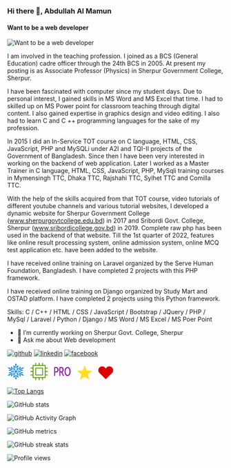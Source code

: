 ### Hi there 👋, Abdullah Al Mamun
#### Want to be a web developer
![Want to be a web developer](https://scontent.fdac68-1.fna.fbcdn.net/v/t1.6435-9/39079243_2222743211292676_8165361265015783424_n.jpg?stp=dst-jpg_s960x960&_nc_cat=110&ccb=1-5&_nc_sid=e3f864&_nc_eui2=AeEIsbp2dFUuToEwHVxRICiW4nkqZrL3uKrieSpmsve4qsatYRJNEtTVcl_fhKGSIkTSSpcK0QPbU8LSRCbI2OtO&_nc_ohc=EPHEW48bvMUAX_TAPoN&_nc_ht=scontent.fdac68-1.fna&oh=00_AT-rhTLriE7Rqwr-BfOGegXCBWlCeoghT-37L_zonUCqlA&oe=6247C993)

I am involved in the teaching profession. I joined as a BCS (General Education) cadre officer through the 24th BCS in 2005. At present my posting is as Associate Professor (Physics) in Sherpur Government College, Sherpur.

I have been fascinated with computer since my student days. Due to personal interest, I gained skills in MS Word and MS Excel that time. I had to skilled up on MS Power point for classroom teaching through digital content. I also gained expertise in graphics design and video editing. I also had to learn C and C ++ programming languages for the sake of my profession.

In 2015 I did an In-Service TOT course on C language, HTML, CSS, JavaScript, PHP and MySQLi under A2I and TQI-II projects of the Government of Bangladesh. Since then I have been very interested in working on the backend of web application. Later I worked as a Master Trainer in C language, HTML, CSS, JavaScript, PHP, MySqli training courses in Mymensingh TTC, Dhaka TTC, Rajshahi TTC, Sylhet TTC and Comilla TTC.

With the help of the skills acquired from that TOT course, video tutorials of different youtube channels and various tutorial websites, I developed a dynamic website for Sherpur Government College (www.sherpurgovtcollege.edu.bd) in 2017 and Sribordi Govt. College, Sherpur (www.sribordicollege.gov.bd) in 2019. Complete raw php has been used in the backend of that website. Till the 1st quarter of 2022, features like online result processing system, online admission system, online MCQ test application etc. have been added to the website.

I have received online training on Laravel organized by the Serve Human Foundation, Bangladesh. I have completed 2 projects with this PHP framework.

I have received online training on Django organized by Study Mart and OSTAD platform. I have completed 2 projects using this Python framework.


Skills: C / C++ / HTML / CSS / JavaScript / Bootstrap / JQuery / PHP / MySql / Laravel / Python / Django / MS Word / MS Excel / MS Poer Point

- 🔭 I’m currently working on Sherpur Govt. College, Sherpur  
- 💬 Ask me about Web development 


[<img src='https://cdn.jsdelivr.net/npm/simple-icons@3.0.1/icons/github.svg' alt='github' height='40'>](https://github.com/almamun76)  [<img src='https://cdn.jsdelivr.net/npm/simple-icons@3.0.1/icons/linkedin.svg' alt='linkedin' height='40'>](https://www.linkedin.com/in/almamun76/)  [<img src='https://cdn.jsdelivr.net/npm/simple-icons@3.0.1/icons/facebook.svg' alt='facebook' height='40'>](https://www.facebook.com/almamun1976)  

<a href='https://archiveprogram.github.com/'><img src='https://raw.githubusercontent.com/acervenky/animated-github-badges/master/assets/acbadge.gif' width='40' height='40'></a> <a href='https://docs.github.com/en/developers'><img src='https://raw.githubusercontent.com/acervenky/animated-github-badges/master/assets/devbadge.gif' width='40' height='40'></a> <a href='https://github.com/pricing'><img src='https://raw.githubusercontent.com/acervenky/animated-github-badges/master/assets/pro.gif' width='40' height='40'></a> <a href='https://stars.github.com/'><img src='https://raw.githubusercontent.com/acervenky/animated-github-badges/master/assets/starbadge.gif' width='35' height='35'></a> <a href='https://docs.github.com/en/github/supporting-the-open-source-community-with-github-sponsors'><img src='https://raw.githubusercontent.com/acervenky/animated-github-badges/master/assets/sponsorbadge.gif' width='35' height='35'></a> 

[![Top Langs](https://github-readme-stats.vercel.app/api/top-langs/?username=almamun76)](https://github.com/anuraghazra/github-readme-stats)

![GitHub stats](https://github-readme-stats.vercel.app/api?username=almamun76&show_icons=true&count_private=true)  

![GitHub Activity Graph](https://activity-graph.herokuapp.com/graph?username=almamun76)  

![GitHub metrics](https://metrics.lecoq.io/almamun76)  

![GitHub streak stats](https://github-readme-streak-stats.herokuapp.com/?user=almamun76)  

![Profile views](https://gpvc.arturio.dev/almamun76)  
